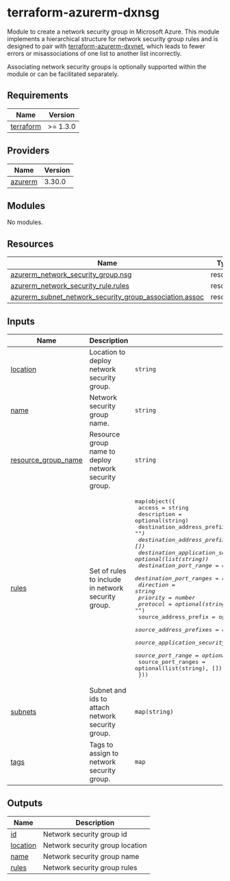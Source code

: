 # terraform-azurerm-dxnsg

Module to create a network security group in Microsoft Azure.
This module implements a hierarchical structure for network security group rules and is designed to pair with [terraform-azurerm-dxvnet](https://github.com/dustindortch/terraform-azurerm-dxvnet), which leads to fewer errors or misassociations of one list to another list incorrectly.

Associating network security groups is optionally supported within the module or can be facilitated separately.
<!-- BEGIN_TF_DOCS -->
## Requirements

| Name | Version |
|------|---------|
| <a name="requirement_terraform"></a> [terraform](#requirement\_terraform) | >= 1.3.0 |

## Providers

| Name | Version |
|------|---------|
| <a name="provider_azurerm"></a> [azurerm](#provider\_azurerm) | 3.30.0 |

## Modules

No modules.

## Resources

| Name | Type |
|------|------|
| [azurerm_network_security_group.nsg](https://registry.terraform.io/providers/hashicorp/azurerm/latest/docs/resources/network_security_group) | resource |
| [azurerm_network_security_rule.rules](https://registry.terraform.io/providers/hashicorp/azurerm/latest/docs/resources/network_security_rule) | resource |
| [azurerm_subnet_network_security_group_association.assoc](https://registry.terraform.io/providers/hashicorp/azurerm/latest/docs/resources/subnet_network_security_group_association) | resource |

## Inputs

| Name | Description | Type | Default | Required |
|------|-------------|------|---------|:--------:|
| <a name="input_location"></a> [location](#input\_location) | Location to deploy network security group. | `string` | n/a | yes |
| <a name="input_name"></a> [name](#input\_name) | Network security group name. | `string` | n/a | yes |
| <a name="input_resource_group_name"></a> [resource\_group\_name](#input\_resource\_group\_name) | Resource group name to deploy network security group. | `string` | n/a | yes |
| <a name="input_rules"></a> [rules](#input\_rules) | Set of rules to include in network security group. | <pre>map(object({<br>    access                                     = string<br>    description                                = optional(string)<br>    destination_address_prefix                 = optional(string, "*")<br>    destination_address_prefixes               = optional(list(string), [])<br>    destination_application_security_group_ids = optional(list(string))<br>    destination_port_range                     = optional(string)<br>    destination_port_ranges                    = optional(list(string), [])<br>    direction                                  = string<br>    priority                                   = number<br>    protocol                                   = optional(string, "*")<br>    source_address_prefix                      = optional(string, "*")<br>    source_address_prefixes                    = optional(list(string), [])<br>    source_application_security_group_ids      = optional(list(string))<br>    source_port_range                          = optional(string, "*")<br>    source_port_ranges                         = optional(list(string), [])<br>  }))</pre> | `{}` | no |
| <a name="input_subnets"></a> [subnets](#input\_subnets) | Subnet and ids to attach network security group. | `map(string)` | `{}` | no |
| <a name="input_tags"></a> [tags](#input\_tags) | Tags to assign to network security group. | `map` | <pre>{<br>  "CreatedBy": "Terraform",<br>  "Module": "terraform-azurerm-dxnsg"<br>}</pre> | no |

## Outputs

| Name | Description |
|------|-------------|
| <a name="output_id"></a> [id](#output\_id) | Network security group id |
| <a name="output_location"></a> [location](#output\_location) | Network security group location |
| <a name="output_name"></a> [name](#output\_name) | Network security group name |
| <a name="output_rules"></a> [rules](#output\_rules) | Network security group rules |
<!-- END_TF_DOCS -->